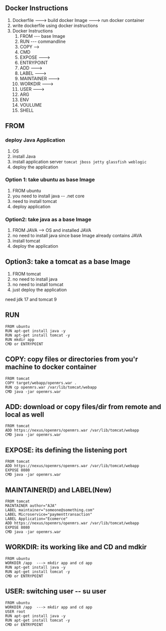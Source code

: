 ## Docker Instructions
1. Dockerfile ---> build docker Image ---> run docker container 
2. write dockerfile using docker instructions
3. Docker Instructions
    1. FROM --- base Image
    2. RUN --- commandline 
    3. COPY  -->
    4. CMD  
    5. EXPOSE  --->
    6. ENTRYPOINT 
    7. ADD   ---> 
    8. LABEL   ---> 
    9. MAINTAINER  ---> 
    10. WORKDIR  ---> 
    11. USER  --->
    12. ARG
    13. ENV
    14. VOULUME
    15. SHELL  

## FROM 
### deploy Java Application
1. OS 
2. install Java
3. install application server ```tomcat jboss jetty glassfish weblogic``` 
4. deploy the application 
   
### Option 1: take ubuntu as base Image
1. FROM ubuntu
2. you need to install java -- .net core 
3. need to install tomcat
4. deploy application 

### Option2: take java as a base Image
1. FROM JAVA --> OS and installed JAVA
2. no need to install java since base Image already contains JAVA 
3. install tomcat 
4. deploy the application 

## Option3: take a tomcat as a base Image
1. FROM tomcat
2. no need to install java
3. no need to install tomcat
4. just deploy the application 


need jdk 17 and tomcat 9

## RUN 
```
FROM ubuntu
RUN apt-get install java -y
RUN apt-get install tomcat -y
RUN mkdir app
CMD or ENTRYPOINT 
```
## COPY: copy files or directories from you'r machine to docker container
```
FROM tomcat
COPY target/webapp/openmrs.war .
RUN cp openmrs.war /var/lib/tomcat/webapp
CMD java -jar openmrs.war
```



## ADD: download or copy files/dir from remote and local as well 
```
FROM tomcat
ADD https://nexus/openmrs/openmrs.war /var/lib/tomcat/webapp
CMD java -jar openmrs.war
```
## EXPOSE: its defining the listening port
```
FROM tomcat
ADD https://nexus/openmrs/openmrs.war /var/lib/tomcat/webapp
EXPOSE 8080
CMD java -jar openmrs.war
```

## MAINTAINER(D) and LABEL(New)

```
FROM tomcat
MAINTAINER author="AJA"
LABEL maintainer="someone@something.com"
LABEL Microservice="paymenttransaction"
LABEL Application="Ecomerce"
ADD https://nexus/openmrs/openmrs.war /var/lib/tomcat/webapp
EXPOSE 8080
CMD java -jar openmrs.war
```

## WORKDIR: its working like and CD and mdkir

```
FROM ubuntu
WORKDIR /app  ---> mkdir app and cd app
RUN apt-get install java -y
RUN apt-get install tomcat -y
CMD or ENTRYPOINT 
```

## USER: switching user -- su user 
```
FROM ubuntu
WORKDIR /app  ---> mkdir app and cd app
USER root
RUN apt-get install java -y
RUN apt-get install tomcat -y
CMD or ENTRYPOINT 
```